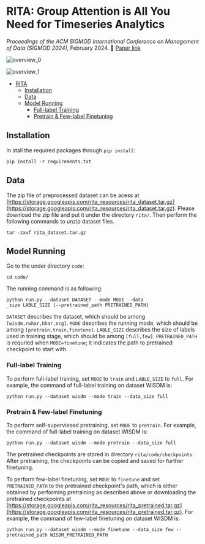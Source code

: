 # RITA: Group Attention is All You Need for Timeseries Analytics
*Proceedings of the ACM SIGMOD International Conference on Management of Data (SIGMOD 2024)*, February 2024.  📄 [Paper link](https://dl.acm.org/doi/abs/10.1145/3639317)

![overview_0](https://drive.google.com/uc?id=1YkwqSqtJQDBZQqakRySXelDrl8juNPOg)

![overview_1](https://drive.google.com/uc?id=1DJDI-Bxt76ZIgKeV2P9Kyyk_0oSFq48T)



- [RITA](#rita)
  - [Installation](#installation)
  - [Data](#data)
  - [Model Running](#model-running)
    - [Full-label Training](#full-label-training)
    - [Pretrain & Few-label Finetuning](#pretrain--few-label-finetuning)
  

## Installation

In stall the required packages through `pip install`:
```
pip install -r requirements.txt
```











## Data
The zip file of preprocessed dataset can be acess at [https://storage.googleapis.com/rita_resources/rita_dataset.tar.gz](https://storage.googleapis.com/rita_resources/rita_dataset.tar.gz). Please download the zip file and put it under the directory `rita/`.
Then perform the following commands to unzip dataset files.
```
tar -zxvf rita_dataset.tar.gz
```

## Model Running
Go to the under directory `code`:
```
cd code/
```

The running command is as following:
```
python run.py --dataset DATASET --mode MODE --data
_size LABLE_SIZE [--pretrained_path PRETRAINED_PATH]
```
`DATASET` describes the dataset, which should be among `[wisdm,rwhar,hhar,ecg]`. `MODE` describes the running mode, which should be among `[pretrain,train,finetune]`. `LABLE_SIZE` describes the size of labels used in training stage, which should be among `[full,few]`. `PRETRAINED_PATH` is requried when `MODE=finetune`; it indicates the path to pretrained checkpoint to start with.



### Full-label Training

To perform full-label training, set `MODE` to `train` and `LABLE_SIZE` to `full`. For example, the command of full-label training on dataset WISDM is:
```
python run.py --dataset wisdm --mode train --data_size full
```


### Pretrain & Few-label Finetuning

To perform self-superviesed pretraining, set `MODE` to `pretrain`. For example, the command of full-label training on dataset WISDM is:
```
python run.py --dataset wisdm --mode pretrain --data_size full
```

The pretrained checkpoints are stored in directory `rita/code/checkpoints`. After pretraining, the checkpoints can be copied and saved for further finetuning.

To perform few-label finetuning, set `MODE` to `finetune` and set `PRETRAINED_PATH` to the pretrained checkpoint's path, which is either obtained by performing pretraining as described above or downloading the pretrained checkpoints at [https://storage.googleapis.com/rita_resources/rita_pretrained.tar.gz](https://storage.googleapis.com/rita_resources/rita_pretrained.tar.gz). For example, the command of few-label finetuning on dataset WISDM is:
```
python run.py --dataset wisdm --mode finetune --data_size few --pretrained_path WISDM_PRETRAINED_PATH
```
